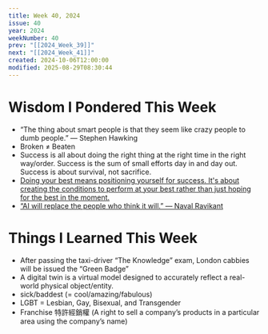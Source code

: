 ```yaml
---
title: Week 40, 2024
issue: 40
year: 2024
weekNumber: 40
prev: "[[2024_Week_39]]"
next: "[[2024_Week_41]]"
created: 2024-10-06T12:00:00
modified: 2025-08-29T08:30:44
---
```


# Wisdom I Pondered This Week

* “The thing about smart people is that they seem like crazy people to dumb people.” — Stephen Hawking
* Broken ≠ Beaten
* Success is all about doing the right thing at the right time in the right way/order. Success is the sum of small efforts day in and day out. Success is about survival, not sacrifice.
* [Doing your best means positioning yourself for success. It's about creating the conditions to perform at your best rather than just hoping for the best in the moment.](https://fs.blog/doing-your-best/#:~:text=Doing%20your%20best%20means%20positioning,the%20best%20in%20the%20moment)
* [“AI will replace the people who think it will.” — Naval Ravikant](https://x.com/naval/status/1602552509545041920)

# Things I Learned This Week

* After passing the taxi-driver “The Knowledge” exam, London cabbies will be issued the “Green Badge”
* A digital twin is a virtual model designed to accurately reflect a real-world physical object/entity.
* sick/baddest (= cool/amazing/fabulous)
* LGBT = Lesbian, Gay, Bisexual, and Transgender
* Franchise 特許經銷權 (A right to sell a company’s products in a particular area using the company’s name)
